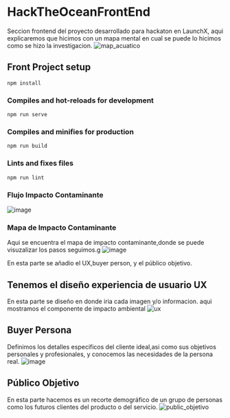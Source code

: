# HackTheOceanFrontEnd
Seccion frontend del proyecto desarrollado para hackaton en LaunchX, aqui explicaremos que hicimos con un mapa mental en cual se puede lo hicimos como se hizo la investigacion.
![map_acuatico](https://user-images.githubusercontent.com/33709574/168497018-d66c8976-fdc0-4a8b-86b3-b43f71cbf0a4.png)

## Front Project setup
```
npm install
```

### Compiles and hot-reloads for development
```
npm run serve
```

### Compiles and minifies for production
```
npm run build
```

### Lints and fixes files
```
npm run lint
```

### Flujo Impacto Contaminante 
![image](https://user-images.githubusercontent.com/48570016/168496404-05725370-1471-4753-9a5e-a23a44258706.png)


### Mapa de Impacto Contaminante
Aqui se encuentra el mapa de impacto contaminante,donde se puede visuzalizar los pasos seguimos.g
![image](../map_acuatico.png)

En esta parte  se añadio el UX,buyer person, y el público objetivo.


## Tenemos el diseño experiencia de usuario UX
En esta parte se diseño en donde iria cada imagen y/o informacion.
aqui mostramos el componente de impacto ambiental
![ux](https://user-images.githubusercontent.com/33709574/168485811-10886cd5-40f6-4dac-a639-2f8757acd3a3.png)


## Buyer Persona
Definimos los detalles especificos del cliente ideal,asi como sus objetivos personales y profesionales,
y conocemos las necesidades de la persona real.
![image](https://user-images.githubusercontent.com/33709574/168485833-55ab5370-6d96-469a-8399-d551febd59fe.png)

## Público Objetivo
En esta parte hacemos es un recorte demográfico de un grupo de personas como los futuros clientes del producto o del servicio.
![public_objetivo](https://user-images.githubusercontent.com/33709574/168485838-bb480894-14c5-4903-ace4-bf468baa801a.jpg)
